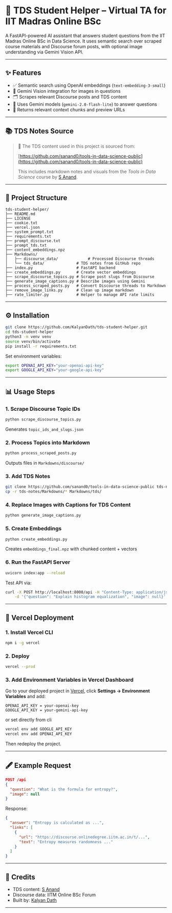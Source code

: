 # 🧠 TDS Student Helper – Virtual TA for IIT Madras Online BSc

A FastAPI-powered AI assistant that answers student questions from the IIT Madras Online BSc in Data Science. It uses semantic search over scraped course materials and Discourse forum posts, with optional image understanding via Gemini Vision API.

---

## ✨ Features

* ✅ Semantic search using OpenAI embeddings (`text-embedding-3-small`)
* 🧾 Gemini Vision integration for images in questions
* 🗂️ Scrapes relevant Discourse posts and TDS content
* 🧠 Uses Gemini models (`gemini-2.0-flash-lite`) to answer questions
* 📆 Returns relevant context chunks and preview URLs

---

## 📚 TDS Notes Source

> 📌 The TDS content used in this project is sourced from:
>
> [https://github.com/sanand0/tools-in-data-science-public](https://github.com/sanand0/tools-in-data-science-public)
>
> This includes markdown notes and visuals from the *Tools in Data Science* course by [S Anand](https://github.com/sanand0).

---

## 📁 Project Structure

```
tds-student-helper/
├── README.md
├── LICENSE
├── cookie.txt
├── vercel.json
├── system_prompt.txt
├── requirements.txt
├── prompt_discourse.txt
├── prompt_tds.txt
├── content_embeddings.npz
├── Markdowns/
│   ├── discourse_data/             # Processed Discourse threads
│   └── tds_data/              # TDS notes from GitHub repo
├── index.py                   # FastAPI backend
├── create_embeddings.py       # Create vector embeddings
├── scrape_discourse_topics.py # Scrape post slugs from Discourse
├── generate_image_captions.py # Describe images using Gemini
├── process_scraped_posts.py   # Convert Discourse threads to Markdown
├── remove_image_links.py      # Clean up image markdown
├── rate_limiter.py            # Helper to manage API rate limits
```

---

## ⚙️ Installation

```bash
git clone https://github.com/KalyanDath/tds-student-helper.git
cd tds-student-helper
python3 -m venv venv
source venv/bin/activate
pip install -r requirements.txt
```

Set environment variables:

```bash
export OPENAI_API_KEY="your-openai-api-key"
export GOOGLE_API_KEY="your-google-api-key"
```

---

## 📊 Usage Steps

### 1. Scrape Discourse Topic IDs

```bash
python scrape_discourse_topics.py
```

Generates `topic_ids_and_slugs.json`

### 2. Process Topics into Markdown

```bash
python process_scraped_posts.py
```

Outputs files in `Markdowns/discourse/`

### 3. Add TDS Notes

```bash
git clone https://github.com/sanand0/tools-in-data-science-public tds-notes
cp -r tds-notes/Markdowns/* Markdowns/tds/
```

### 4. Replace Images with Captions for TDS Content

```bash
python generate_image_captions.py
```

### 5. Create Embeddings

```bash
python create_embeddings.py
```

Creates `embeddings_final.npz` with chunked content + vectors

### 6. Run the FastAPI Server

```bash
uvicorn index:app --reload
```

Test API via:

```bash
curl -X POST http://localhost:8000/api -H "Content-Type: application/json" \
    -d '{"question": "Explain histogram equalization", "image": null}'
```

---

## 🚀 Vercel Deployment

### 1. Install Vercel CLI

```bash
npm i -g vercel
```

### 2. Deploy

```bash
vercel --prod
```

### 3. Add Environment Variables in Vercel Dashboard

Go to your deployed project in [Vercel](https://vercel.com/dashboard), click **Settings → Environment Variables** and add:

```
OPENAI_API_KEY = your-openai-key
GOOGLE_API_KEY = your-gemini-api-key
```
 or  set directly from cli
```bash
vercel env add GOOGLE_API_KEY
vercel env add OPENAI_API_KEY
```

Then redeploy the project.

---

## 🖋️ Example Request

```json
POST /api
{
  "question": "What is the formula for entropy?",
  "image": null
}
```

Response:

```json
{
  "answer": "Entropy is calculated as ...",
  "links": [
    {
      "url": "https://discourse.onlinedegree.iitm.ac.in/t/...",
      "text": "Entropy measures randomness ..."
    }
  ]
}
```

---

## 📢 Credits

* TDS content: [S Anand](https://github.com/sanand0/tools-in-data-science-public)
* Discourse data: IITM Online BSc Forum
* Built by: [Kalyan Dath](https://github.com/KalyanDath)

---
